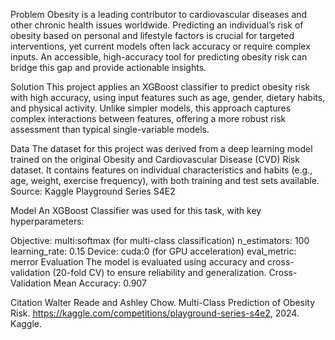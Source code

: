 Problem
Obesity is a leading contributor to cardiovascular diseases and other chronic health issues worldwide. Predicting an individual’s risk of obesity based on personal and lifestyle factors is crucial for targeted interventions, yet current models often lack accuracy or require complex inputs. An accessible, high-accuracy tool for predicting obesity risk can bridge this gap and provide actionable insights.

Solution
This project applies an XGBoost classifier to predict obesity risk with high accuracy, using input features such as age, gender, dietary habits, and physical activity. Unlike simpler models, this approach captures complex interactions between features, offering a more robust risk assessment than typical single-variable models.

Data
The dataset for this project was derived from a deep learning model trained on the original Obesity and Cardiovascular Disease (CVD) Risk dataset. It contains features on individual characteristics and habits (e.g., age, weight, exercise frequency), with both training and test sets available.
Source: Kaggle Playground Series S4E2

Model
An XGBoost Classifier was used for this task, with key hyperparameters:

Objective: multi:softmax (for multi-class classification)
n_estimators: 100
learning_rate: 0.15
Device: cuda:0 (for GPU acceleration)
eval_metric: merror
Evaluation
The model is evaluated using accuracy and cross-validation (20-fold CV) to ensure reliability and generalization.
Cross-Validation Mean Accuracy: 0.907

Citation
Walter Reade and Ashley Chow. Multi-Class Prediction of Obesity Risk. https://kaggle.com/competitions/playground-series-s4e2, 2024. Kaggle.

